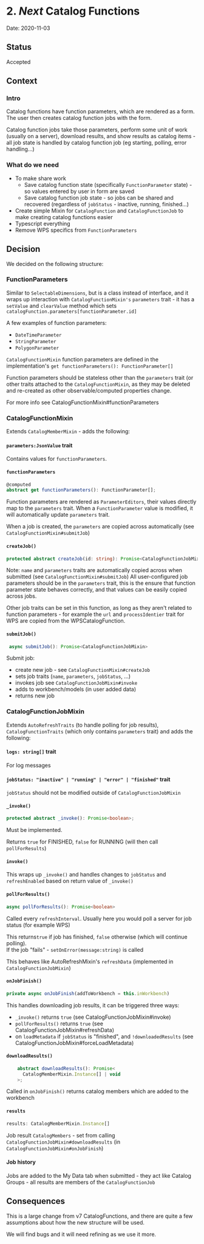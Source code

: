 # 2. _Next_ Catalog Functions

Date: 2020-11-03

## Status

Accepted

## Context

### Intro

Catalog functions have function parameters, which are rendered as a form. The user then creates catalog function jobs with the form.

Catalog function jobs take those parameters, perform some unit of work (usually on a server), download results, and show results as catalog items - all job state is handled by catalog function job (eg starting, polling, error handling...)

### What do we need

- To make share work
  - Save catalog function state (specifically `FunctionParameter` state) - so values entered by user in form are saved
  - Save catalog function job state - so jobs can be shared and recovered (regardless of `jobStatus` - inactive, running, finished...)
- Create simple Mixin for `CatalogFunction` and `CatalogFunctionJob` to make creating catalog functions easier
- Typescript everything
- Remove WPS specifics from `FunctionParameters`

## Decision

We decided on the following structure:

### FunctionParameters

Similar to `SelectableDimensions`, but is a class instead of interface, and it wraps up interaction with `CatalogFunctionMixin's` `parameters` trait - it has a `setValue` and `clearValue` method which sets `catalogFunction.parameters[functionParameter.id]`

A few examples of function parameters:

- `DateTimeParameter`
- `StringParameter`
- `PolygonParameter`

`CatalogFunctionMixin` function parameters are defined in the implementation's `get functionParameters(): FunctionParameter[]`

Function parameters should be stateless other than the `parameters` trait (or other traits attached to the `CatalogFunctionMixin`, as they may be deleted and re-created as other observable/computed properties change.

For more info see CatalogFunctionMixin#functionParameters

### CatalogFunctionMixin

Extends `CatalogMemberMixin` - adds the following:

#### `parameters:JsonValue` trait

Contains values for `functionParameters`.

#### `functionParameters`

```ts
@computed
abstract get functionParameters(): FunctionParameter[];
```

Function parameters are rendered as `ParameterEditors`, their values directly map to the `parameters` trait. When a `FunctionParameter` value is modified, it will automatically update `parameters` trait.

When a job is created, the `parameters` are copied across automatically (see `CatalogFunctionMixin#submitJob`)

#### `createJob()`

```ts
protected abstract createJob(id: string): Promise<CatalogFunctionJobMixin>
```

Note: `name` and `parameters` traits are automatically copied across when submitted (see `CatalogFunctionMixin#submitJob`)
All user-configured job parameters should be in the `parameters` trait, this is the ensure that function parameter state behaves correctly, and that values can be easily copied across jobs.

Other job traits can be set in this function, as long as they aren't related to function parameters - for example the `url` and `processIdentier` trait for WPS are copied from the WPSCatalogFunction.

#### `submitJob()`

```ts
 async submitJob(): Promise<CatalogFunctionJobMixin>
```

Submit job:

- create new job - see `CatalogFunctionMixin#createJob`
- sets job traits (`name`, `parameters`, `jobStatus`, ...)
- invokes job see `CatalogFunctionJobMixin#invoke`
- adds to workbench/models (in user added data)
- returns new job

### CatalogFunctionJobMixin

Extends `AutoRefreshTraits` (to handle polling for job results), `CatalogFunctionTraits` (which only contains `parameters` trait) and adds the following:

#### `logs: string[]` trait

For log messages

#### `jobStatus: "inactive" | "running" | "error" | "finished"` trait

`jobStatus` should not be modified outside of `CatalogFunctionJobMixin`

#### `_invoke()`

```ts
protected abstract _invoke(): Promise<boolean>;
```

Must be implemented.

Returns `true` for FINISHED, `false` for RUNNING (will then call `pollForResults`)

#### `invoke()`

This wraps up `_invoke()` and handles changes to `jobStatus` and `refreshEnabled` based on return value of `_invoke()`

#### `pollForResults()`

```ts
async pollForResults(): Promise<boolean>
```

Called every `refreshInterval`. Usually here you would poll a server for job status (for example WPS)

This returns`true` if job has finished, `false` otherwise (which will continue polling).  
If the job "fails" - `setOnError(message:string)` is called

This behaves like AutoRefreshMixin's `refreshData` (implemented in `CatalogFunctionJobMixin`)

#### `onJobFinish()`

```ts
private async onJobFinish(addToWorkbench = this.inWorkbench)
```

This handles downloading job results, it can be triggered three ways:

- `_invoke()` returns `true` (see CatalogFunctionJobMixin#invoke)
- `pollForResults()` returns `true` (see CatalogFunctionJobMixin#refreshData)
- on `loadMetadata` if `jobStatus` is "finished", and `!downloadedResults` (see CatalogFunctionJobMixin#forceLoadMetadata)

#### `downloadResults()`

```ts
    abstract downloadResults(): Promise<
      CatalogMemberMixin.Instance[] | void
    >;
```

Called in `onJobFinish()`
returns catalog members which are added to the workbench

#### `results`

```ts
results: CatalogMemberMixin.Instance[]
```

Job result `CatalogMembers` - set from calling `CatalogFunctionJobMixin#downloadResults` (in `CatalogFunctionJobMixin#onJobFinish`)

#### Job history

Jobs are added to the My Data tab when submitted - they act like Catalog Groups - all results are members of the `CatalogFunctionJob`

## Consequences

This is a large change from v7 CatalogFunctions, and there are quite a few assumptions about how the new structure will be used.

We will find bugs and it will need refining as we use it more.
